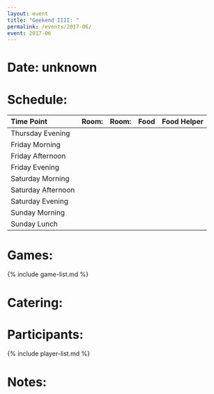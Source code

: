 ```yaml
---
layout: event
title: "Geekend IIII: "
permalink: /events/2017-06/
event: 2017-06
---
```

# Date: unknown

# Schedule:

| Time Point         | Room: | Room: | Food | Food Helper |
|:-------------------|:------|:------|:-----|:------------|
| Thursday Evening   |       |       |      |             |
| Friday Morning     |       |       |      |             |
| Friday Afternoon   |       |       |      |             |
| Friday Evening     |       |       |      |             |
| Saturday Morning   |       |       |      |             |
| Saturday Afternoon |       |       |      |             |
| Saturday Evening   |       |       |      |             |
| Sunday Morning     |       |       |      |             |
| Sunday Lunch       |       |       |      |             |

# Games:
{% include game-list.md %}

# Catering:


# Participants:
{% include player-list.md %}

# Notes: 

